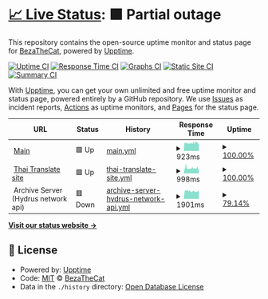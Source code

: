 # [📈 Live Status](https://beam7894123.github.io/web_status): <!--live status--> **🟧 Partial outage**

This repository contains the open-source uptime monitor and status page for [BezaTheCat](bezathecat.com), powered by [Upptime](https://github.com/upptime/upptime).

[![Uptime CI](https://github.com/beam7894123/web_status/workflows/Uptime%20CI/badge.svg)](https://github.com/beam7894123/web_status/actions?query=workflow%3A%22Uptime+CI%22)
[![Response Time CI](https://github.com/beam7894123/web_status/workflows/Response%20Time%20CI/badge.svg)](https://github.com/beam7894123/web_status/actions?query=workflow%3A%22Response+Time+CI%22)
[![Graphs CI](https://github.com/beam7894123/web_status/workflows/Graphs%20CI/badge.svg)](https://github.com/beam7894123/web_status/actions?query=workflow%3A%22Graphs+CI%22)
[![Static Site CI](https://github.com/beam7894123/web_status/workflows/Static%20Site%20CI/badge.svg)](https://github.com/beam7894123/web_status/actions?query=workflow%3A%22Static+Site+CI%22)
[![Summary CI](https://github.com/beam7894123/web_status/workflows/Summary%20CI/badge.svg)](https://github.com/beam7894123/web_status/actions?query=workflow%3A%22Summary+CI%22)

With [Upptime](https://upptime.js.org), you can get your own unlimited and free uptime monitor and status page, powered entirely by a GitHub repository. We use [Issues](https://github.com/beam7894123/web_status/issues) as incident reports, [Actions](https://github.com/beam7894123/web_status/actions) as uptime monitors, and [Pages](https://beam7894123.github.io/web_status) for the status page.

<!--start: status pages-->
<!-- This summary is generated by Upptime (https://github.com/upptime/upptime) -->
<!-- Do not edit this manually, your changes will be overwritten -->
<!-- prettier-ignore -->
| URL | Status | History | Response Time | Uptime |
| --- | ------ | ------- | ------------- | ------ |
| <img alt="" src="https://favicons.githubusercontent.com/bezathecat.com" height="13"> [Main](https://bezathecat.com/) | 🟩 Up | [main.yml](https://github.com/beam7894123/web_status/commits/HEAD/history/main.yml) | <details><summary><img alt="Response time graph" src="./graphs/main/response-time-week.png" height="20"> 923ms</summary><br><a href="https://beam7894123.github.io/web_status/history/main"><img alt="Response time 917" src="https://img.shields.io/endpoint?url=https%3A%2F%2Fraw.githubusercontent.com%2Fbeam7894123%2Fweb_status%2FHEAD%2Fapi%2Fmain%2Fresponse-time.json"></a><br><a href="https://beam7894123.github.io/web_status/history/main"><img alt="24-hour response time 958" src="https://img.shields.io/endpoint?url=https%3A%2F%2Fraw.githubusercontent.com%2Fbeam7894123%2Fweb_status%2FHEAD%2Fapi%2Fmain%2Fresponse-time-day.json"></a><br><a href="https://beam7894123.github.io/web_status/history/main"><img alt="7-day response time 923" src="https://img.shields.io/endpoint?url=https%3A%2F%2Fraw.githubusercontent.com%2Fbeam7894123%2Fweb_status%2FHEAD%2Fapi%2Fmain%2Fresponse-time-week.json"></a><br><a href="https://beam7894123.github.io/web_status/history/main"><img alt="30-day response time 917" src="https://img.shields.io/endpoint?url=https%3A%2F%2Fraw.githubusercontent.com%2Fbeam7894123%2Fweb_status%2FHEAD%2Fapi%2Fmain%2Fresponse-time-month.json"></a><br><a href="https://beam7894123.github.io/web_status/history/main"><img alt="1-year response time 917" src="https://img.shields.io/endpoint?url=https%3A%2F%2Fraw.githubusercontent.com%2Fbeam7894123%2Fweb_status%2FHEAD%2Fapi%2Fmain%2Fresponse-time-year.json"></a></details> | <details><summary><a href="https://beam7894123.github.io/web_status/history/main">100.00%</a></summary><a href="https://beam7894123.github.io/web_status/history/main"><img alt="All-time uptime 100.00%" src="https://img.shields.io/endpoint?url=https%3A%2F%2Fraw.githubusercontent.com%2Fbeam7894123%2Fweb_status%2FHEAD%2Fapi%2Fmain%2Fuptime.json"></a><br><a href="https://beam7894123.github.io/web_status/history/main"><img alt="24-hour uptime 100.00%" src="https://img.shields.io/endpoint?url=https%3A%2F%2Fraw.githubusercontent.com%2Fbeam7894123%2Fweb_status%2FHEAD%2Fapi%2Fmain%2Fuptime-day.json"></a><br><a href="https://beam7894123.github.io/web_status/history/main"><img alt="7-day uptime 100.00%" src="https://img.shields.io/endpoint?url=https%3A%2F%2Fraw.githubusercontent.com%2Fbeam7894123%2Fweb_status%2FHEAD%2Fapi%2Fmain%2Fuptime-week.json"></a><br><a href="https://beam7894123.github.io/web_status/history/main"><img alt="30-day uptime 100.00%" src="https://img.shields.io/endpoint?url=https%3A%2F%2Fraw.githubusercontent.com%2Fbeam7894123%2Fweb_status%2FHEAD%2Fapi%2Fmain%2Fuptime-month.json"></a><br><a href="https://beam7894123.github.io/web_status/history/main"><img alt="1-year uptime 100.00%" src="https://img.shields.io/endpoint?url=https%3A%2F%2Fraw.githubusercontent.com%2Fbeam7894123%2Fweb_status%2FHEAD%2Fapi%2Fmain%2Fuptime-year.json"></a></details>
| <img alt="" src="https://favicons.githubusercontent.com/thaitranslateby.bezathecat.com" height="13"> [Thai Translate site](https://thaitranslateby.bezathecat.com/) | 🟩 Up | [thai-translate-site.yml](https://github.com/beam7894123/web_status/commits/HEAD/history/thai-translate-site.yml) | <details><summary><img alt="Response time graph" src="./graphs/thai-translate-site/response-time-week.png" height="20"> 998ms</summary><br><a href="https://beam7894123.github.io/web_status/history/thai-translate-site"><img alt="Response time 990" src="https://img.shields.io/endpoint?url=https%3A%2F%2Fraw.githubusercontent.com%2Fbeam7894123%2Fweb_status%2FHEAD%2Fapi%2Fthai-translate-site%2Fresponse-time.json"></a><br><a href="https://beam7894123.github.io/web_status/history/thai-translate-site"><img alt="24-hour response time 979" src="https://img.shields.io/endpoint?url=https%3A%2F%2Fraw.githubusercontent.com%2Fbeam7894123%2Fweb_status%2FHEAD%2Fapi%2Fthai-translate-site%2Fresponse-time-day.json"></a><br><a href="https://beam7894123.github.io/web_status/history/thai-translate-site"><img alt="7-day response time 998" src="https://img.shields.io/endpoint?url=https%3A%2F%2Fraw.githubusercontent.com%2Fbeam7894123%2Fweb_status%2FHEAD%2Fapi%2Fthai-translate-site%2Fresponse-time-week.json"></a><br><a href="https://beam7894123.github.io/web_status/history/thai-translate-site"><img alt="30-day response time 990" src="https://img.shields.io/endpoint?url=https%3A%2F%2Fraw.githubusercontent.com%2Fbeam7894123%2Fweb_status%2FHEAD%2Fapi%2Fthai-translate-site%2Fresponse-time-month.json"></a><br><a href="https://beam7894123.github.io/web_status/history/thai-translate-site"><img alt="1-year response time 990" src="https://img.shields.io/endpoint?url=https%3A%2F%2Fraw.githubusercontent.com%2Fbeam7894123%2Fweb_status%2FHEAD%2Fapi%2Fthai-translate-site%2Fresponse-time-year.json"></a></details> | <details><summary><a href="https://beam7894123.github.io/web_status/history/thai-translate-site">100.00%</a></summary><a href="https://beam7894123.github.io/web_status/history/thai-translate-site"><img alt="All-time uptime 100.00%" src="https://img.shields.io/endpoint?url=https%3A%2F%2Fraw.githubusercontent.com%2Fbeam7894123%2Fweb_status%2FHEAD%2Fapi%2Fthai-translate-site%2Fuptime.json"></a><br><a href="https://beam7894123.github.io/web_status/history/thai-translate-site"><img alt="24-hour uptime 100.00%" src="https://img.shields.io/endpoint?url=https%3A%2F%2Fraw.githubusercontent.com%2Fbeam7894123%2Fweb_status%2FHEAD%2Fapi%2Fthai-translate-site%2Fuptime-day.json"></a><br><a href="https://beam7894123.github.io/web_status/history/thai-translate-site"><img alt="7-day uptime 100.00%" src="https://img.shields.io/endpoint?url=https%3A%2F%2Fraw.githubusercontent.com%2Fbeam7894123%2Fweb_status%2FHEAD%2Fapi%2Fthai-translate-site%2Fuptime-week.json"></a><br><a href="https://beam7894123.github.io/web_status/history/thai-translate-site"><img alt="30-day uptime 100.00%" src="https://img.shields.io/endpoint?url=https%3A%2F%2Fraw.githubusercontent.com%2Fbeam7894123%2Fweb_status%2FHEAD%2Fapi%2Fthai-translate-site%2Fuptime-month.json"></a><br><a href="https://beam7894123.github.io/web_status/history/thai-translate-site"><img alt="1-year uptime 100.00%" src="https://img.shields.io/endpoint?url=https%3A%2F%2Fraw.githubusercontent.com%2Fbeam7894123%2Fweb_status%2FHEAD%2Fapi%2Fthai-translate-site%2Fuptime-year.json"></a></details>
| <img alt="" src="https://favicons.githubusercontent.com/null" height="13"> Archive Server (Hydrus network api) | 🟥 Down | [archive-server-hydrus-network-api.yml](https://github.com/beam7894123/web_status/commits/HEAD/history/archive-server-hydrus-network-api.yml) | <details><summary><img alt="Response time graph" src="./graphs/archive-server-hydrus-network-api/response-time-week.png" height="20"> 1901ms</summary><br><a href="https://beam7894123.github.io/web_status/history/archive-server-hydrus-network-api"><img alt="Response time 1901" src="https://img.shields.io/endpoint?url=https%3A%2F%2Fraw.githubusercontent.com%2Fbeam7894123%2Fweb_status%2FHEAD%2Fapi%2Farchive-server-hydrus-network-api%2Fresponse-time.json"></a><br><a href="https://beam7894123.github.io/web_status/history/archive-server-hydrus-network-api"><img alt="24-hour response time 1820" src="https://img.shields.io/endpoint?url=https%3A%2F%2Fraw.githubusercontent.com%2Fbeam7894123%2Fweb_status%2FHEAD%2Fapi%2Farchive-server-hydrus-network-api%2Fresponse-time-day.json"></a><br><a href="https://beam7894123.github.io/web_status/history/archive-server-hydrus-network-api"><img alt="7-day response time 1901" src="https://img.shields.io/endpoint?url=https%3A%2F%2Fraw.githubusercontent.com%2Fbeam7894123%2Fweb_status%2FHEAD%2Fapi%2Farchive-server-hydrus-network-api%2Fresponse-time-week.json"></a><br><a href="https://beam7894123.github.io/web_status/history/archive-server-hydrus-network-api"><img alt="30-day response time 1901" src="https://img.shields.io/endpoint?url=https%3A%2F%2Fraw.githubusercontent.com%2Fbeam7894123%2Fweb_status%2FHEAD%2Fapi%2Farchive-server-hydrus-network-api%2Fresponse-time-month.json"></a><br><a href="https://beam7894123.github.io/web_status/history/archive-server-hydrus-network-api"><img alt="1-year response time 1901" src="https://img.shields.io/endpoint?url=https%3A%2F%2Fraw.githubusercontent.com%2Fbeam7894123%2Fweb_status%2FHEAD%2Fapi%2Farchive-server-hydrus-network-api%2Fresponse-time-year.json"></a></details> | <details><summary><a href="https://beam7894123.github.io/web_status/history/archive-server-hydrus-network-api">79.14%</a></summary><a href="https://beam7894123.github.io/web_status/history/archive-server-hydrus-network-api"><img alt="All-time uptime 79.14%" src="https://img.shields.io/endpoint?url=https%3A%2F%2Fraw.githubusercontent.com%2Fbeam7894123%2Fweb_status%2FHEAD%2Fapi%2Farchive-server-hydrus-network-api%2Fuptime.json"></a><br><a href="https://beam7894123.github.io/web_status/history/archive-server-hydrus-network-api"><img alt="24-hour uptime 100.00%" src="https://img.shields.io/endpoint?url=https%3A%2F%2Fraw.githubusercontent.com%2Fbeam7894123%2Fweb_status%2FHEAD%2Fapi%2Farchive-server-hydrus-network-api%2Fuptime-day.json"></a><br><a href="https://beam7894123.github.io/web_status/history/archive-server-hydrus-network-api"><img alt="7-day uptime 79.14%" src="https://img.shields.io/endpoint?url=https%3A%2F%2Fraw.githubusercontent.com%2Fbeam7894123%2Fweb_status%2FHEAD%2Fapi%2Farchive-server-hydrus-network-api%2Fuptime-week.json"></a><br><a href="https://beam7894123.github.io/web_status/history/archive-server-hydrus-network-api"><img alt="30-day uptime 79.14%" src="https://img.shields.io/endpoint?url=https%3A%2F%2Fraw.githubusercontent.com%2Fbeam7894123%2Fweb_status%2FHEAD%2Fapi%2Farchive-server-hydrus-network-api%2Fuptime-month.json"></a><br><a href="https://beam7894123.github.io/web_status/history/archive-server-hydrus-network-api"><img alt="1-year uptime 79.14%" src="https://img.shields.io/endpoint?url=https%3A%2F%2Fraw.githubusercontent.com%2Fbeam7894123%2Fweb_status%2FHEAD%2Fapi%2Farchive-server-hydrus-network-api%2Fuptime-year.json"></a></details>

<!--end: status pages-->

[**Visit our status website →**](https://beam7894123.github.io/web_status)

## 📄 License

- Powered by: [Upptime](https://github.com/upptime/upptime)
- Code: [MIT](./LICENSE) © [BezaTheCat](bezathecat.com)
- Data in the `./history` directory: [Open Database License](https://opendatacommons.org/licenses/odbl/1-0/)
